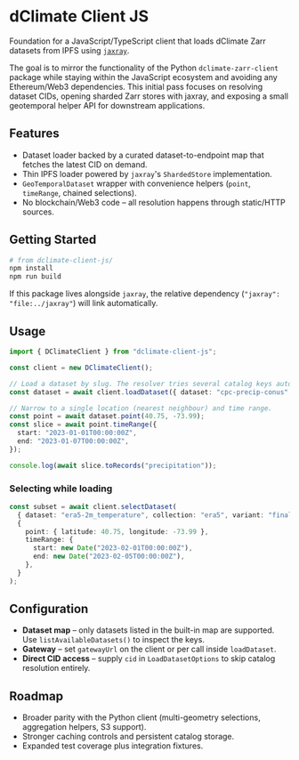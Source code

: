 # dClimate Client JS

Foundation for a JavaScript/TypeScript client that loads dClimate Zarr datasets from IPFS using [`jaxray`](https://github.com/dClimate/jaxray).

The goal is to mirror the functionality of the Python `dclimate-zarr-client` package while staying within the JavaScript ecosystem and avoiding any Ethereum/Web3 dependencies. This initial pass focuses on resolving dataset CIDs, opening sharded Zarr stores with jaxray, and exposing a small geotemporal helper API for downstream applications.

## Features

- Dataset loader backed by a curated dataset-to-endpoint map that fetches the latest CID on demand.
- Thin IPFS loader powered by `jaxray`'s `ShardedStore` implementation.
- `GeoTemporalDataset` wrapper with convenience helpers (`point`, `timeRange`, chained selections).
- No blockchain/Web3 code – all resolution happens through static/HTTP sources.

## Getting Started

```bash
# from dclimate-client-js/
npm install
npm run build
```

If this package lives alongside `jaxray`, the relative dependency (`"jaxray": "file:../jaxray"`) will link automatically.

## Usage

```typescript
import { DClimateClient } from "dclimate-client-js";

const client = new DClimateClient();

// Load a dataset by slug. The resolver tries several catalog keys automatically.
const dataset = await client.loadDataset({ dataset: "cpc-precip-conus" });

// Narrow to a single location (nearest neighbour) and time range.
const point = await dataset.point(40.75, -73.99);
const slice = await point.timeRange({
  start: "2023-01-01T00:00:00Z",
  end: "2023-01-07T00:00:00Z",
});

console.log(await slice.toRecords("precipitation"));
```

### Selecting while loading

```typescript
const subset = await client.selectDataset(
  { dataset: "era5-2m_temperature", collection: "era5", variant: "finalized" },
  {
    point: { latitude: 40.75, longitude: -73.99 },
    timeRange: {
      start: new Date("2023-02-01T00:00:00Z"),
      end: new Date("2023-02-05T00:00:00Z"),
    },
  }
);
```

## Configuration

- **Dataset map** – only datasets listed in the built-in map are supported. Use `listAvailableDatasets()` to inspect the keys.
- **Gateway** – set `gatewayUrl` on the client or per call inside `loadDataset`.
- **Direct CID access** – supply `cid` in `LoadDatasetOptions` to skip catalog resolution entirely.

## Roadmap

- Broader parity with the Python client (multi-geometry selections, aggregation helpers, S3 support).
- Stronger caching controls and persistent catalog storage.
- Expanded test coverage plus integration fixtures.
